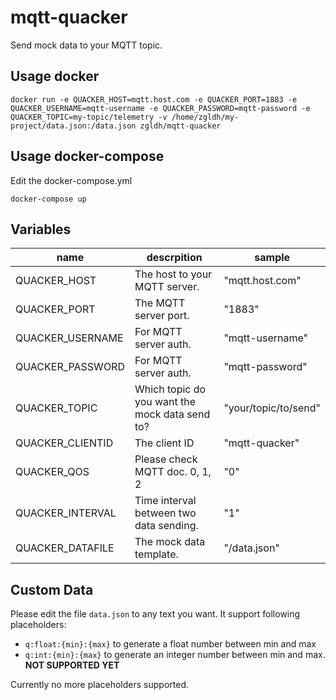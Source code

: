 # mqtt-quacker

Send mock data to your MQTT topic.

## Usage docker
`
docker run -e QUACKER_HOST=mqtt.host.com -e QUACKER_PORT=1883 -e QUACKER_USERNAME=mqtt-username -e QUACKER_PASSWORD=mqtt-password -e QUACKER_TOPIC=my-topic/telemetry -v /home/zgldh/my-project/data.json:/data.json zgldh/mqtt-quacker
`

## Usage docker-compose

Edit the docker-compose.yml  
```
docker-compose up 
```


## Variables

name| descrpition | sample
----|-------------|---------
QUACKER_HOST| The host to your MQTT server. | "mqtt.host.com"
QUACKER_PORT| The MQTT server port. |"1883"
QUACKER_USERNAME| For MQTT server auth. |"mqtt-username"
QUACKER_PASSWORD| For MQTT server auth. |"mqtt-password"
QUACKER_TOPIC| Which topic do you want the mock data send to? |"your/topic/to/send"
QUACKER_CLIENTID| The client ID |"mqtt-quacker"
QUACKER_QOS| Please check MQTT doc. 0, 1, 2 |"0"
QUACKER_INTERVAL| Time interval between two data sending. |"1"
QUACKER_DATAFILE| The mock data template. |"/data.json"

## Custom Data
Please edit the file `data.json` to any text you want. It support following placeholders:
- `q:float:{min}:{max}` to generate a float number between min and max
- `q:int:{min}:{max}` to generate an integer number between min and max. **NOT SUPPORTED YET**

Currently no more placeholders supported.

